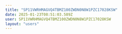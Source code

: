 ```yaml
---
title: "SP11VWRHMAGVQ4TBMZ100ZWDN0N8W1PZC17028KSW"
date: 2025-01-23T08:51:03.589Z
user: SP11VWRHMAGVQ4TBMZ100ZWDN0N8W1PZC17028KSW
layout: "users"
---
```

    